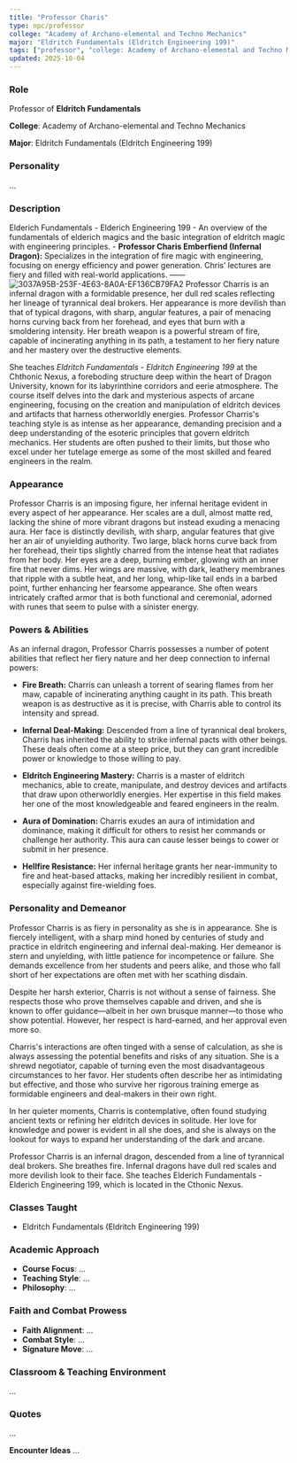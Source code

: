 ```yaml
---
title: "Professor Charis"
type: npc/professor
college: "Academy of Archano-elemental and Techno Mechanics"
major: "Eldritch Fundamentals (Eldritch Engineering 199)"
tags: ["professor", "college: Academy of Archano-elemental and Techno Mechanics", "major: Eldritch Fundamentals (Eldritch Engineering 199)"]
updated: 2025-10-04
---
```


### Role

Professor of **Eldritch Fundamentals**

**College**: Academy of Archano-elemental and Techno Mechanics

**Major**: Eldritch Fundamentals (Eldritch Engineering 199)


### Personality
...

### Description
Elderich Fundamentals - Elderich Engineering 199
    - An overview of the fundamentals of elderich magics and the basic integration of eldritch magic with engineering principles.
    - **Professor Charis Emberfiend (Infernal Dragon):** Specializes in the integration of fire magic with engineering, focusing on energy efficiency and power generation. Chris’ lectures are fiery and filled with real-world applications.
——
![3037A95B-253F-4E63-8A0A-EF136CB79FA2](images/3037A95B-253F-4E63-8A0A-EF136CB79FA2.webp)
Professor Charris is an infernal dragon with a formidable presence, her dull red scales reflecting her lineage of tyrannical deal brokers. Her appearance is more devilish than that of typical dragons, with sharp, angular features, a pair of menacing horns curving back from her forehead, and eyes that burn with a smoldering intensity. Her breath weapon is a powerful stream of fire, capable of incinerating anything in its path, a testament to her fiery nature and her mastery over the destructive elements.

She teaches *Eldritch Fundamentals - Eldritch Engineering 199* at the Chthonic Nexus, a foreboding structure deep within the heart of Dragon University, known for its labyrinthine corridors and eerie atmosphere. The course itself delves into the dark and mysterious aspects of arcane engineering, focusing on the creation and manipulation of eldritch devices and artifacts that harness otherworldly energies. Professor Charris's teaching style is as intense as her appearance, demanding precision and a deep understanding of the esoteric principles that govern eldritch mechanics. Her students are often pushed to their limits, but those who excel under her tutelage emerge as some of the most skilled and feared engineers in the realm.

### Appearance
Professor Charris is an imposing figure, her infernal heritage evident in every aspect of her appearance. Her scales are a dull, almost matte red, lacking the shine of more vibrant dragons but instead exuding a menacing aura. Her face is distinctly devilish, with sharp, angular features that give her an air of unyielding authority. Two large, black horns curve back from her forehead, their tips slightly charred from the intense heat that radiates from her body. Her eyes are a deep, burning ember, glowing with an inner fire that never dims. Her wings are massive, with dark, leathery membranes that ripple with a subtle heat, and her long, whip-like tail ends in a barbed point, further enhancing her fearsome appearance. She often wears intricately crafted armor that is both functional and ceremonial, adorned with runes that seem to pulse with a sinister energy.

### Powers & Abilities
As an infernal dragon, Professor Charris possesses a number of potent abilities that reflect her fiery nature and her deep connection to infernal powers:

- **Fire Breath:** Charris can unleash a torrent of searing flames from her maw, capable of incinerating anything caught in its path. This breath weapon is as destructive as it is precise, with Charris able to control its intensity and spread.

- **Infernal Deal-Making:** Descended from a line of tyrannical deal brokers, Charris has inherited the ability to strike infernal pacts with other beings. These deals often come at a steep price, but they can grant incredible power or knowledge to those willing to pay.

- **Eldritch Engineering Mastery:** Charris is a master of eldritch mechanics, able to create, manipulate, and destroy devices and artifacts that draw upon otherworldly energies. Her expertise in this field makes her one of the most knowledgeable and feared engineers in the realm.

- **Aura of Domination:** Charris exudes an aura of intimidation and dominance, making it difficult for others to resist her commands or challenge her authority. This aura can cause lesser beings to cower or submit in her presence.

- **Hellfire Resistance:** Her infernal heritage grants her near-immunity to fire and heat-based attacks, making her incredibly resilient in combat, especially against fire-wielding foes.

### Personality and Demeanor
Professor Charris is as fiery in personality as she is in appearance. She is fiercely intelligent, with a sharp mind honed by centuries of study and practice in eldritch engineering and infernal deal-making. Her demeanor is stern and unyielding, with little patience for incompetence or failure. She demands excellence from her students and peers alike, and those who fall short of her expectations are often met with her scathing disdain.

Despite her harsh exterior, Charris is not without a sense of fairness. She respects those who prove themselves capable and driven, and she is known to offer guidance—albeit in her own brusque manner—to those who show potential. However, her respect is hard-earned, and her approval even more so.

Charris's interactions are often tinged with a sense of calculation, as she is always assessing the potential benefits and risks of any situation. She is a shrewd negotiator, capable of turning even the most disadvantageous circumstances to her favor. Her students often describe her as intimidating but effective, and those who survive her rigorous training emerge as formidable engineers and deal-makers in their own right.

In her quieter moments, Charris is contemplative, often found studying ancient texts or refining her eldritch devices in solitude. Her love for knowledge and power is evident in all she does, and she is always on the lookout for ways to expand her understanding of the dark and arcane.

Professor Charris is an infernal dragon, descended from a line of tyrannical deal brokers. She breathes fire. Infernal dragons have dull red scales and more devilish look to their face. She teaches Elderich Fundamentals - Elderich Engineering 199, which is located in the Cthonic Nexus.

### Classes Taught
- Eldritch Fundamentals (Eldritch Engineering 199)

### Academic Approach
- **Course Focus**: ...
- **Teaching Style**: ...
- **Philosophy**: ...

### Faith and Combat Prowess
- **Faith Alignment**: ...
- **Combat Style**: ...
- **Signature Move**: ...

### Classroom & Teaching Environment
...

### Quotes
...

**Encounter Ideas**
...
